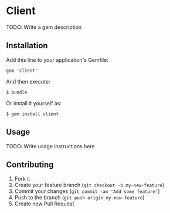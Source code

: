 # Client

TODO: Write a gem description

## Installation

Add this line to your application's Gemfile:

    gem 'client'

And then execute:

    $ bundle

Or install it yourself as:

    $ gem install client

## Usage

TODO: Write usage instructions here

## Contributing

1. Fork it
2. Create your feature branch (`git checkout -b my-new-feature`)
3. Commit your changes (`git commit -am 'Add some feature'`)
4. Push to the branch (`git push origin my-new-feature`)
5. Create new Pull Request
